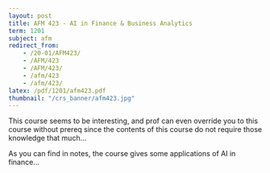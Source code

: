 ```yaml
---
layout: post
title: AFM 423 - AI in Finance & Business Analytics
term: 1201
subject: afm
redirect_from:
    - /20-01/AFM423/
    - /AFM/423
    - /AFM/423/
    - /afm/423
    - /afm/423/
latex: /pdf/1201/afm423.pdf
thumbnail: "/crs_banner/afm423.jpg"
---
```




This course seems to be interesting, and prof can even override you to this course without prereq since
the contents of this course do not require those knowledge that much...

As you can find in notes, the course gives some applications of AI in finance...
